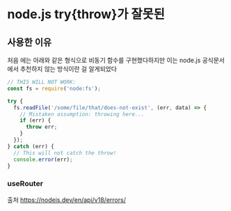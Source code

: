 # node.js try{throw}가 잘못된

## 사용한 이유

처음 에는 아래와 같은 형식으로 비동기 함수를 구현했다하지만 이는 node.js 공식문서에서 추천하지 않는
방식이란 걸 알게되었다

```javascript
// THIS WILL NOT WORK:
const fs = require('node:fs');

try {
  fs.readFile('/some/file/that/does-not-exist', (err, data) => {
    // Mistaken assumption: throwing here...
    if (err) {
      throw err;
    }
  });
} catch (err) {
  // This will not catch the throw!
  console.error(err);
}
```

### useRouter

출처 https://nodejs.dev/en/api/v18/errors/
